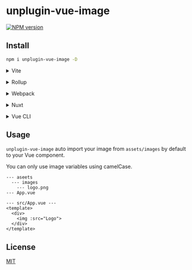 # unplugin-vue-image

[![NPM version](https://img.shields.io/npm/v/unplugin-vue-image?color=a1b858&label=)](https://www.npmjs.com/package/unplugin-vue-image)

## Install

```bash
npm i unplugin-vue-image -D
```

<details>
<summary>Vite</summary><br>

```ts
// vite.config.ts
import Image from 'unplugin-vue-image/vite'

export default defineConfig({
  plugins: [
    Image({ /* options */ }),
  ],
})
```

Example: [`playground/`](./playground/)

<br></details>

<details>
<summary>Rollup</summary><br>

```ts
// rollup.config.js
import Image from 'unplugin-vue-image/rollup'

export default {
  plugins: [
    Image({ /* options */ }),
  ],
}
```

<br></details>

<details>
<summary>Webpack</summary><br>

```ts
// webpack.config.js
module.exports = {
  /* ... */
  plugins: [
    require('unplugin-vue-image/webpack')({ /* options */ }),
  ],
}
```

<br></details>

<details>
<summary>Nuxt</summary><br>

```ts
// nuxt.config.js
export default {
  buildModules: [
    ['unplugin-vue-image/nuxt', { /* options */ }],
  ],
}
```

> This module works for both Nuxt 2 and [Nuxt Vite](https://github.com/nuxt/vite)

<br></details>

<details>
<summary>Vue CLI</summary><br>

```ts
// vue.config.js
module.exports = {
  configureWebpack: {
    plugins: [
      require('unplugin-vue-image/webpack')({ /* options */ }),
    ],
  },
}
```

<br></details>

## Usage

`unplugin-vue-image` auto import your image from `assets/images` by default to your Vue component.

You can only use image variables using camelCase.

```
--- aseets
  --- images
    --- logo.png
--- App.vue
```

```vue
--- src/App.vue ---
<template>
  <div>
    <img :src="Logo">
  </div>
</template>
```

## License

[MIT](./LICENSE)
